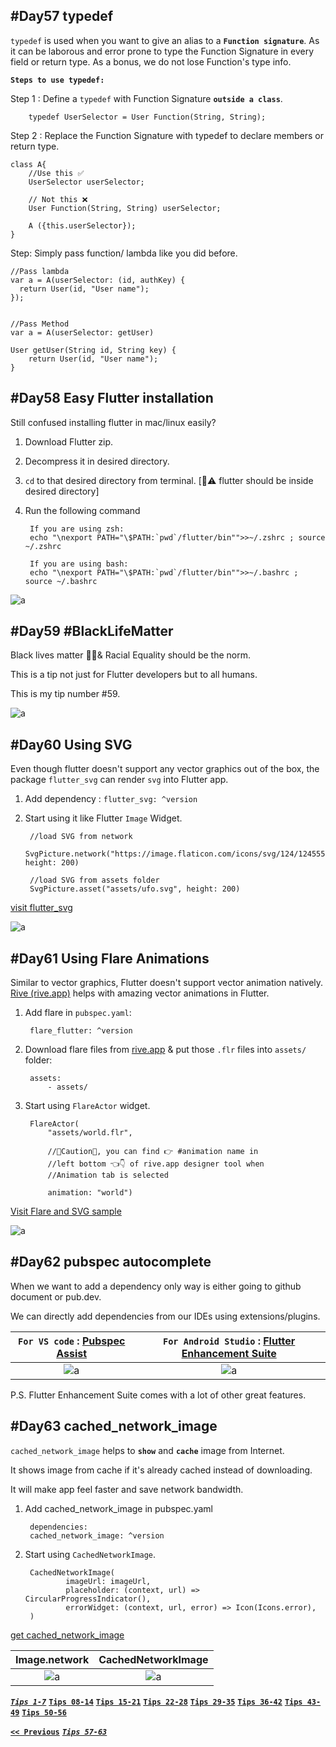 ## #Day57 typedef

`typedef` is used when you want to give an alias to a **`Function signature`**. As it can be laborous and error prone to type the Function Signature in every field or return type. As a bonus, we do not lose Function's type info.

__`Steps to use typedef:`__

Step 1 : Define a `typedef`  with Function Signature __`outside a class`__.

        typedef UserSelector = User Function(String, String);

Step 2 : Replace the Function Signature with typedef to declare members or return type.

    class A{
        //Use this ✅
        UserSelector userSelector;

        // Not this ❌
        User Function(String, String) userSelector;

        A ({this.userSelector});
    }

Step: Simply pass function/ lambda like you did before.

    //Pass lambda 
    var a = A(userSelector: (id, authKey) {
      return User(id, "User name");
    });


    //Pass Method
    var a = A(userSelector: getUser)

    User getUser(String id, String key) {
        return User(id, "User name");
    }

## #Day58 Easy Flutter installation

Still confused installing flutter in mac/linux easily?

1. Download Flutter zip.
2. Decompress it in desired directory.
3. `cd` to that desired directory from terminal.
      [🚨⚠️ flutter should be inside desired directory]
4. Run the following command  

        If you are using zsh:
        echo "\nexport PATH="\$PATH:`pwd`/flutter/bin"">>~/.zshrc ; source ~/.zshrc

        If you are using bash:
        echo "\nexport PATH="\$PATH:`pwd`/flutter/bin"">>~/.bashrc ; source ~/.bashrc

![a](assets/58flutterinstall.png)

## #Day59 #BlackLifeMatter

Black lives matter ✊🏿& Racial Equality should be the norm.

This is a tip not just for Flutter developers but to all humans.

This is my tip number #59.

![a](assets/59blacklifematter.jpeg)

## #Day60 Using SVG

Even though flutter doesn't support any vector graphics out of the box, the package `flutter_svg` can render `svg` into Flutter app.

1. Add dependency :
        `flutter_svg: ^version`

2. Start using it like Flutter `Image` Widget.

        //load SVG from network
        SvgPicture.network("https://image.flaticon.com/icons/svg/124/124555.svg", height: 200)
        
        //load SVG from assets folder
        SvgPicture.asset("assets/ufo.svg", height: 200)

[visit flutter_svg](https://pub.dev/packages/flutter_svg#-readme-tab-)

![a](assets/60svg.png)

## #Day61 Using Flare Animations

Similar to vector graphics, Flutter doesn't support vector animation natively. [Rive (rive.app)](https://rive.app/explore) helps with amazing vector animations in Flutter.

1. Add flare in `pubspec.yaml`:

        flare_flutter: ^version

2. Download flare files from [rive.app](https://rive.app/explore) & put those `.flr` files into `assets/` folder:

        assets:
            - assets/

3. Start using `FlareActor` widget.

        FlareActor(
            "assets/world.flr",

            //🚨Caution🚨, you can find 👉 #animation name in
            //left bottom 👈👇 of rive.app designer tool when
            //Animation tab is selected
            
            animation: "world")

[Visit Flare and SVG sample](https://github.com/erluxman/FlutterSVGFlareDemo)

![a](assets/61flare.gif)

## #Day62 pubspec autocomplete

When we want to add a dependency only way is either going to github document or pub.dev.

We can directly add dependencies from our IDEs using extensions/plugins.

__`For VS code`__ : [Pubspec Assist](https://marketplace.visualstudio.com/items?itemName=jeroen-meijer.pubspec-assist)            |  __`For Android Studio`__ : [Flutter Enhancement Suite](https://plugins.jetbrains.com/plugin/12693-flutter-enhancement-suite)
:-------------------------:|:-------------------------:
![a](assets/62pubspectassist.gif)  |  ![a](assets/62FlutterEnhancement.gif)

P.S. Flutter Enhancement Suite comes with a lot of other great features.

## #Day63 cached_network_image

`cached_network_image` helps to __`show`__ and __`cache`__ image from Internet.

It shows image from cache if it's already cached instead of downloading.

It will make app feel faster and save network bandwidth.

1. Add cached_network_image in pubspec.yaml

        dependencies:
        cached_network_image: ^version

2. Start using `CachedNetworkImage`.

        CachedNetworkImage(
                imageUrl: imageUrl,
                placeholder: (context, url) => CircularProgressIndicator(),
                errorWidget: (context, url, error) => Icon(Icons.error),
        )

[get cached_network_image](https://pub.dev/packages/cached_network_image#-readme-tab-)

Image.network            |  CachedNetworkImage
:-------------------------:|:-------------------------:
![a](assets/63imagenetwork.gif)  |  ![a](assets/63cachednetworkimage.gif)


[___`Tips 1-7`___](README.md)
[__`Tips 08-14`__](week02.md)
[__`Tips 15-21`__](week03.md)
[__`Tips 22-28`__](week04.md)
[__`Tips 29-35`__](week05.md)
[__`Tips 36-42`__](week06.md)
[__`Tips 43-49`__](week07.md)
[__`Tips 50-56`__](week08.md)


[__`<< Previous`__](week08.md)
[___`Tips 57-63`___](week09.md)